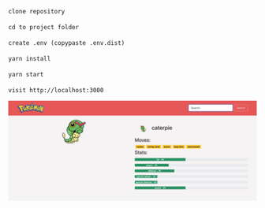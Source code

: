 ```
clone repository

cd to project folder

create .env (copypaste .env.dist)

yarn install

yarn start

visit http://localhost:3000

```

![alt text](./screen.png)
